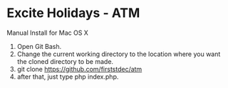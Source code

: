 # Excite Holidays - ATM

Manual Install for Mac OS X

1. Open Git Bash.
2. Change the current working directory to the location where you want the cloned directory to be made.
3. git clone https://github.com/firststdec/atm
4. after that, just type php index.php.
